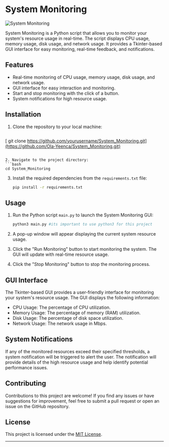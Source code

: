 # System Monitoring

![System Monitoring](system_monitoring.png)

System Monitoring is a Python script that allows you to monitor your system's resource usage in real-time. The script displays CPU usage, memory usage, disk usage, and network usage. It provides a Tkinter-based GUI interface for easy monitoring, real-time feedback, and notifications.

## Features

- Real-time monitoring of CPU usage, memory usage, disk usage, and network usage.
- GUI interface for easy interaction and monitoring.
- Start and stop monitoring with the click of a button.
- System notifications for high resource usage.

## Installation

1. Clone the repository to your local machine:
   ```bash
  [ git clone https://github.com/yourusername/System_Monitoring.git](https://github.com/Ola-Yeenca/System_Monitoring.git)
   ```

2. Navigate to the project directory:
   ```bash
   cd System_Monitoring
   ```

3. Install the required dependencies from the `requirements.txt` file:
   ```bash
   pip install -r requirements.txt
   ```

## Usage

1. Run the Python script `main.py` to launch the System Monitoring GUI:
   ```bash
   python3 main.py #its important to use python3 for this project
   ```

2. A pop-up window will appear displaying the current system resource usage.

3. Click the "Run Monitoring" button to start monitoring the system. The GUI will update with real-time resource usage.

4. Click the "Stop Monitoring" button to stop the monitoring process.

## GUI Interface

The Tkinter-based GUI provides a user-friendly interface for monitoring your system's resource usage. The GUI displays the following information:

- CPU Usage: The percentage of CPU utilization.
- Memory Usage: The percentage of memory (RAM) utilization.
- Disk Usage: The percentage of disk space utilization.
- Network Usage: The network usage in Mbps.

## System Notifications

If any of the monitored resources exceed their specified thresholds, a system notification will be triggered to alert the user. The notification will provide details of the high resource usage and help identify potential performance issues.

## Contributing

Contributions to this project are welcome! If you find any issues or have suggestions for improvement, feel free to submit a pull request or open an issue on the GitHub repository.

## License

This project is licensed under the [MIT License](LICENSE).

--------
